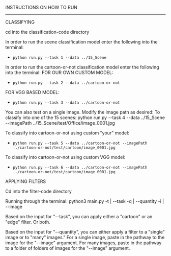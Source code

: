 INSTRUCTIONS ON HOW TO RUN
___________________________________



CLASSIFYING

cd into the classification-code directory

In order to run the scene classification model enter the following into the terminal:
-     python run.py --task 1 --data ../15_Scene

In order to run the cartoon-or-not classification model enter the following into the terminal:
FOR OUR OWN CUSTOM MODEL: 
-     python run.py --task 2 --data ../cartoon-or-not
FOR VGG BASED MODEL:
-     python run.py --task 3 --data ../cartoon-or-not

You can also test on a single image. Modify the image path as desired:
To classify into one of the 15 scenes: python run.py --task 4 --data ../15_Scene --imagePath ../15_Scene/test/Office/image_0001.jpg

To classify into cartoon-or-not using custom "your" model:
-     python run.py --task 5 --data ../cartoon-or-not --imagePath ../cartoon-or-not/test/cartoon/image_0001.jpg

To classify into cartoon-or-not using custom VGG model:
-     python run.py --task 6 --data ../cartoon-or-not --imagePath ../cartoon-or-not/test/cartoon/image_0001.jpg



APPLYING FILTERS

Cd into the filter-code directory

Running through the terminal: python3 main.py -t | --task <cartoon or edge or both> -q | --quantity <single or many> -i | --image <image or nested folder path>

Based on the input for "--task", you can apply either a "cartoon" or an "edge" filter. Or both.

Based on the input for "--quantity", you can either apply a filter to a "single" image or to "many" images." For a single image, paste in the pathway to the image for the "--image" argument. For many images, paste in the pathway to a folder of folders of images for the "--image" argument.

